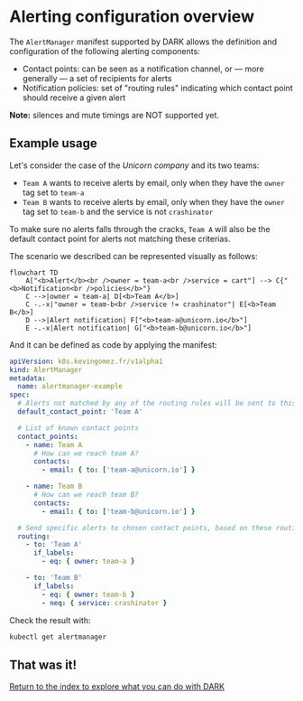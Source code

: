 # Alerting configuration overview

The `AlertManager` manifest supported by DARK allows the definition and configuration of the following alerting components:

* Contact points: can be seen as a notification channel, or — more generally — a set of recipients for alerts
* Notification policies: set of "routing rules" indicating which contact point should receive a given alert

**Note:** silences and mute timings are NOT supported yet.

## Example usage

Let's consider the case of the *Unicorn company* and its two teams:

* `Team A` wants to receive alerts by email, only when they have the `owner` tag set to `team-a`
* `Team B` wants to receive alerts by email, only when they have the `owner` tag set to `team-b` and the service is not `crashinator`

To make sure no alerts falls through the cracks, `Team A` will also be the default contact point for alerts not matching these criterias.

The scenario we described can be represented visually as follows:

```mermaid
flowchart TD
    A["<b>Alert</b><br />owner = team-a<br />service = cart"] --> C{"<b>Notification<br />policies</b>"}
    C -->|owner = team-a| D[<b>Team A</b>]
    C -.-x|"owner = team-b<br />service != crashinator"| E[<b>Team B</b>]
    D -->|Alert notification| F["<b>team-a@unicorn.io</b>"]
    E -.-x|Alert notification| G["<b>team-b@unicorn.io</b>"]
```

And it can be defined as code by applying the manifest:

```yaml
apiVersion: k8s.kevingomez.fr/v1alpha1
kind: AlertManager
metadata:
  name: alertmanager-example
spec:
  # Alerts not matched by any of the routing rules will be sent to this contact point
  default_contact_point: 'Team A'

  # List of known contact points
  contact_points:
    - name: Team A
      # How can we reach team A?
      contacts:
        - email: { to: ['team-a@unicorn.io'] }

    - name: Team B
      # How can we reach team B?
      contacts:
        - email: { to: ['team-b@unicorn.io'] }

  # Send specific alerts to chosen contact points, based on these routing rules:
  routing:
    - to: 'Team A'
      if_labels:
        - eq: { owner: team-a }

    - to: 'Team B'
      if_labels:
        - eq: { owner: team-b }
        - neq: { service: crashinator }
```

Check the result with:

```sh
kubectl get alertmanager
```

## That was it!

[Return to the index to explore what you can do with DARK](../index.md)